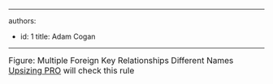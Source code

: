 

---
authors:
  - id: 1
    title: Adam Cogan
---




<span class='intro'> 
  <img alt="" class="ms-rteCustom-ImageArea" src="/PublishingImages/MultipleForeignKeyRelationshipsDifferentNames.jpg" /> <br>
<font class="ms-rteCustom-FigureNormal" size="+0">Figure&#58; Multiple Foreign Key Relationships Different Names </font><font class="ms-rteCustom-YellowBorderBox" size="+0"><a href="http&#58;//www.ssw.com.au/ssw/UpsizingPRO">Upsizing PRO</a> will check this rule </font>
 </span>





